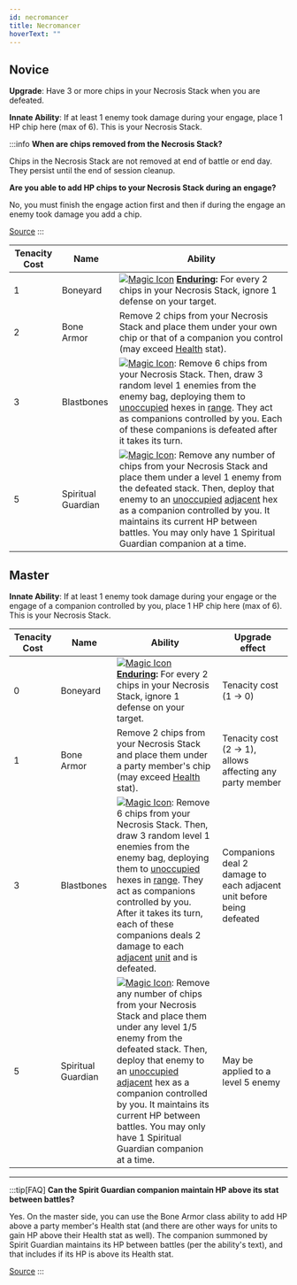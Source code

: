 ```yaml
---
id: necromancer
title: Necromancer
hoverText: ""
---
```


## Novice

**Upgrade**: Have 3 or more chips in your Necrosis Stack when you are defeated.

**Innate Ability**: If at least 1 enemy took damage during your engage, place 1 HP chip here (max of 6). This is your Necrosis Stack.

:::info
**When are chips removed from the Necrosis Stack?**

Chips in the Necrosis Stack are not removed at end of battle or end day. They persist until the end of session cleanup.

**Are you able to add HP chips to your Necrosis Stack during an engage?**

No, you must finish the engage action first and then if during the engage an enemy took damage you add a chip.

<a href="https://discord.com/channels/273472391403798528/734891265690304634/1339257250170277918" target="_blank">Source</a>
:::

| Tenacity Cost | Name               | Ability                                                                                                                                                                                                                                                                                                                                                                                                                                                                        |
| ------------- | ------------------ | ------------------------------------------------------------------------------------------------------------------------------------------------------------------------------------------------------------------------------------------------------------------------------------------------------------------------------------------------------------------------------------------------------------------------------------------------------------------------------ |
| 1             | Boneyard           | [<img src="/icons/magic.svg" alt="Magic Icon" class="icon-svg" />](/docs/battles/battle-forms/magic) **[Enduring](/docs/glossary/enduring):** For every 2 chips in your Necrosis Stack, ignore 1 defense on your target.                                                                                                                                                                                                                                                       |
| 2             | Bone Armor         | Remove 2 chips from your Necrosis Stack and place them under your own chip or that of a companion you control (may exceed [Health](/docs/adventurer/stats/health) stat).                                                                                                                                                                                                                                                                                                       |
| 3             | Blastbones         | [<img src="/icons/magic.svg" alt="Magic Icon" class="icon-svg" />](/docs/battles/battle-forms/magic): Remove 6 chips from your Necrosis Stack. Then, draw 3 random level 1 enemies from the enemy bag, deploying them to [unoccupied](/docs/glossary/occupied) hexes in [range](/docs/glossary/range). They act as companions controlled by you. Each of these companions is defeated after it takes its turn.                                                                 |
| 5             | Spiritual Guardian | [<img src="/icons/magic.svg" alt="Magic Icon" class="icon-svg" />](/docs/battles/battle-forms/magic): Remove any number of chips from your Necrosis Stack and place them under a level 1 enemy from the defeated stack. Then, deploy that enemy to an [unoccupied](/docs/glossary/occupied) [adjacent](/docs/glossary/adjacent) hex as a companion controlled by you. It maintains its current HP between battles. You may only have 1 Spiritual Guardian companion at a time. |

## Master

**Innate Ability**: If at least 1 enemy took damage during your engage or the engage of a companion controlled by you, place 1 HP chip here (max of 6). This is your Necrosis Stack.

| Tenacity Cost | Name               | Ability                                                                                                                                                                                                                                                                                                                                                                                                                                                                                                    | Upgrade effect                                                       |
| ------------- | ------------------ | ---------------------------------------------------------------------------------------------------------------------------------------------------------------------------------------------------------------------------------------------------------------------------------------------------------------------------------------------------------------------------------------------------------------------------------------------------------------------------------------------------------- | -------------------------------------------------------------------- |
| 0             | Boneyard           | [<img src="/icons/magic.svg" alt="Magic Icon" class="icon-svg" />](/docs/battles/battle-forms/magic) **[Enduring](/docs/glossary/enduring):** For every 2 chips in your Necrosis Stack, ignore 1 defense on your target.                                                                                                                                                                                                                                                                                   | Tenacity cost<br/>(1 → 0)                                            |
| 1             | Bone Armor         | Remove 2 chips from your Necrosis Stack and place them under a party member's chip (may exceed [Health](/docs/adventurer/stats/health) stat).                                                                                                                                                                                                                                                                                                                                                              | Tenacity cost (2 → 1), allows affecting any party member             |
| 3             | Blastbones         | [<img src="/icons/magic.svg" alt="Magic Icon" class="icon-svg" />](/docs/battles/battle-forms/magic): Remove 6 chips from your Necrosis Stack. Then, draw 3 random level 1 enemies from the enemy bag, deploying them to [unoccupied](/docs/glossary/occupied) hexes in [range](/docs/glossary/range). They act as companions controlled by you. After it takes its turn, each of these companions deals 2 damage to each [adjacent](/docs/glossary/adjacent) [unit](/docs/glossary/unit) and is defeated. | Companions deal 2 damage to each adjacent unit before being defeated |
| 5             | Spiritual Guardian | [<img src="/icons/magic.svg" alt="Magic Icon" class="icon-svg" />](/docs/battles/battle-forms/magic): Remove any number of chips from your Necrosis Stack and place them under any level 1/5 enemy from the defeated stack. Then, deploy that enemy to an [unoccupied](/docs/glossary/occupied) [adjacent](/docs/glossary/adjacent) hex as a companion controlled by you. It maintains its current HP between battles. You may only have 1 Spiritual Guardian companion at a time.                         | May be applied to a level 5 enemy                                    |

---

:::tip[FAQ]
**Can the Spirit Guardian companion maintain HP above its stat between battles?**

Yes. On the master side, you can use the Bone Armor class ability to add HP above a party member's Health stat (and there are other ways for units to gain HP above their Health stat as well). The companion summoned by Spirit Guardian maintains its HP between battles (per the ability's text), and that includes if its HP is above its Health stat.

<a href="https://support.chiptheorygames.com/support/solutions/articles/33000291560" target="_blank">Source</a>
:::
